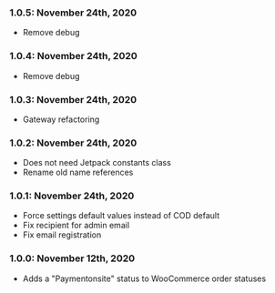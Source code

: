 ### 1.0.5: November 24th, 2020
* Remove debug

### 1.0.4: November 24th, 2020
* Remove debug

### 1.0.3: November 24th, 2020
* Gateway refactoring

### 1.0.2: November 24th, 2020
* Does not need Jetpack constants class
* Rename old name references

### 1.0.1: November 24th, 2020
* Force settings default values instead of COD default
* Fix recipient for admin email
* Fix email registration

### 1.0.0: November 12th, 2020
* Adds a "Paymentonsite" status to WooCommerce order statuses